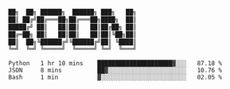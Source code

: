 ```sh
██╗  ██╗ ██████╗  ██████╗ ███╗   ██╗
██║ ██╔╝██╔═══██╗██╔═══██╗████╗  ██║
█████╔╝ ██║   ██║██║   ██║██╔██╗ ██║
██╔═██╗ ██║   ██║██║   ██║██║╚██╗██║
██║  ██╗╚██████╔╝╚██████╔╝██║ ╚████║
╚═╝  ╚═╝ ╚═════╝  ╚═════╝ ╚═╝  ╚═══╝
```

<!--START_SECTION:waka-->
```text
Python   1 hr 10 mins    █████████████████████▓░░░   87.18 % 
JSON     8 mins          ██▓░░░░░░░░░░░░░░░░░░░░░░   10.76 % 
Bash     1 min           ▓░░░░░░░░░░░░░░░░░░░░░░░░   02.05 % 
```
<!--END_SECTION:waka-->
